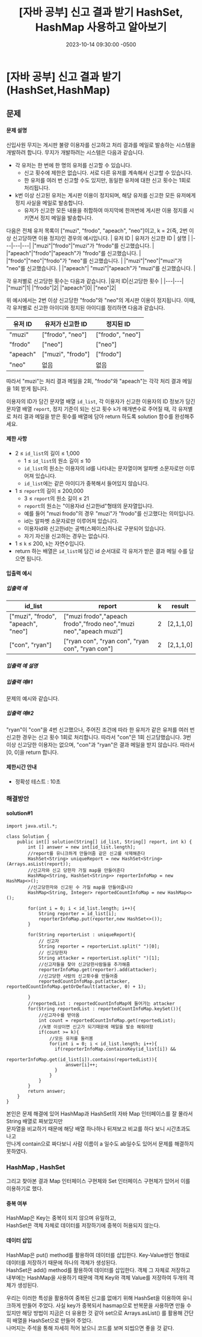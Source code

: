 ﻿---
layout: post
title:  "[자바 공부] 신고 결과 받기 HashSet, HashMap 사용하고 알아보기"
date:   2023-10-14 09:30:00 -0500
tags: algorithm java
---


# [자바 공부] 신고 결과 받기(HashSet,HashMap)

## 문제

#### 문제 설명

신입사원 무지는 게시판 불량 이용자를 신고하고 처리 결과를 메일로 발송하는 시스템을 개발하려 합니다. 무지가 개발하려는 시스템은 다음과 같습니다.

-   각 유저는 한 번에 한 명의 유저를 신고할 수 있습니다.
    -   신고 횟수에 제한은 없습니다. 서로 다른 유저를 계속해서 신고할 수 있습니다.
    -   한 유저를 여러 번 신고할 수도 있지만, 동일한 유저에 대한 신고 횟수는 1회로 처리됩니다.
-   k번 이상 신고된 유저는 게시판 이용이 정지되며, 해당 유저를 신고한 모든 유저에게 정지 사실을 메일로 발송합니다.
    -   유저가 신고한 모든 내용을 취합하여 마지막에 한꺼번에 게시판 이용 정지를 시키면서 정지 메일을 발송합니다.

다음은 전체 유저 목록이 ["muzi", "frodo", "apeach", "neo"]이고, k = 2(즉, 2번 이상 신고당하면 이용 정지)인 경우의 예시입니다.
| 유저 ID | 유저가 신고한 ID | 설명 |
|---|---|---|
|"muzi"|"frodo"|"muzi"가 "frodo"를 신고했습니다. |
|"apeach"|"frodo"|"apeach"가 "frodo"를 신고했습니다. |
|"frodo"|"neo"|"frodo"가 "neo"를 신고했습니다. |
|"muzi"|"neo"|"muzi"가 "neo"를 신고했습니다. |
|"apeach"| "muzi"|"apeach"가 "muzi"를 신고했습니다. |

각 유저별로 신고당한 횟수는 다음과 같습니다.
|유저 ID|신고당한 횟수 | 
|---|---|
|"muzi"|1|
|"frodo"|2|
|"apeach"|0|
|"neo"|2|

위 예시에서는 2번 이상 신고당한 "frodo"와 "neo"의 게시판 이용이 정지됩니다. 이때, 각 유저별로 신고한 아이디와 정지된 아이디를 정리하면 다음과 같습니다.

유저 ID|유저가 신고한 ID | 정지된 ID|
|---|---|---|
|"muzi"|["frodo", "neo"]|["frodo", "neo"]|
|"frodo"|["neo"]|["neo"]|
|"apeach"|["muzi", "frodo"]|["frodo"]|
|"neo"|없음|없음|
따라서 "muzi"는 처리 결과 메일을 2회, "frodo"와 "apeach"는 각각 처리 결과 메일을 1회 받게 됩니다.

이용자의 ID가 담긴 문자열 배열  `id_list`, 각 이용자가 신고한 이용자의 ID 정보가 담긴 문자열 배열  `report`, 정지 기준이 되는 신고 횟수  `k`가 매개변수로 주어질 때, 각 유저별로 처리 결과 메일을 받은 횟수를 배열에 담아 return 하도록 solution 함수를 완성해주세요.

#### 제한 사항

-   2 ≤  `id_list`의 길이 ≤ 1,000
    -   1 ≤  `id_list`의 원소 길이 ≤ 10
    -   `id_list`의 원소는 이용자의 id를 나타내는 문자열이며 알파벳 소문자로만 이루어져 있습니다.
    -   `id_list`에는 같은 아이디가 중복해서 들어있지 않습니다.
-   1 ≤  `report`의 길이 ≤ 200,000
    -   3 ≤  `report`의 원소 길이 ≤ 21
    -   `report`의 원소는 "이용자id 신고한id"형태의 문자열입니다.
    -   예를 들어 "muzi frodo"의 경우 "muzi"가 "frodo"를 신고했다는 의미입니다.
    -   id는 알파벳 소문자로만 이루어져 있습니다.
    -   이용자id와 신고한id는 공백(스페이스)하나로 구분되어 있습니다.
    -   자기 자신을 신고하는 경우는 없습니다.
-   1 ≤  `k`  ≤ 200,  `k`는 자연수입니다.
-   return 하는 배열은  `id_list`에 담긴 id 순서대로 각 유저가 받은 결과 메일 수를 담으면 됩니다.

#### 입출력 예시
##### 입출력 예

|id_list|report| k| result|
|---|---|---|---|
|["muzi", "frodo", "apeach", "neo"]|["muzi frodo","apeach frodo","frodo neo","muzi neo","apeach muzi"]|2|[2,1,1,0]|
|["con", "ryan"]|["ryan con", "ryan con", "ryan con", "ryan con"]|2|[2,1,1,0]|

##### 입출력 예 설명
##### 입출력 예#1
문제의 예시와 같습니다.
##### 입출력 예#2
"ryan"이 "con"을 4번 신고했으나, 주어진 조건에 따라 한 유저가 같은 유저를 여러 번 신고한 경우는 신고 횟수 1회로 처리합니다. 따라서 "con"은 1회 신고당했습니다. 3번 이상 신고당한 이용자는 없으며, "con"과 "ryan"은 결과 메일을 받지 않습니다. 따라서 [0, 0]을 return 합니다.

#### 제한시간 안내
-   정확성 테스트 : 10초

### 해결방안
#### solution#1
```
import java.util.*;

class Solution {
    public int[] solution(String[] id_list, String[] report, int k) {
        int [] answer = new int[id_list.length];
        //report를 유니크하게 만들어줌 같은 신고를 삭제해준다
        HashSet<String> uniqueReport = new HashSet<String>(Arrays.asList(report));
        //신고자와 신고 당한자 가질 map을 만들어준다
        HashMap<String, HashSet<String>> reporterInfoMap = new HashMap<>();
        //신고당한자와 신고된 수 가질 map을 만들어줍니다
        HashMap<String, Integer> reportedCountInfoMap = new HashMap<>();
        
        for(int i = 0; i < id_list.length; i++){
            String reporter = id_list[i];
            reporterInfoMap.put(reporter,new HashSet<>());
        }
        
        for(String reporterList : uniqueReport){
            // 신고자
            String reporter = reporterList.split(" ")[0];
            // 신고당한자
            String attacker = reporterList.split(" ")[1];
            //신고자들을 찾아 신고당한사람들을 추가해줌
            reporterInfoMap.get(reporter).add(attacker);
            //신고당한 사람의 신고횟수를 만들어줌
            reportedCountInfoMap.put(attacker, reportedCountInfoMap.getOrDefault(attacker, 0) + 1);

        }
        //reportedList : reportedCountInfoMap에 들어가는 attacker
        for(String reportedList : reportedCountInfoMap.keySet()){
            //신고자수를 받아옴
            int count = reportedCountInfoMap.get(reportedList); 
            //k명 이상이면 신고가 되기때문에 메일을 발송 해줘야함
            if(count >= k){
                //모든 유저를 둘러봄
                for(int i = 0; i < id_list.length; i++){
                  if(reporterInfoMap.containsKey(id_list[i]) && 
                     reporterInfoMap.get(id_list[i]).contains(reportedList)){
                      answer[i]++;
                  }   
                }
            }
        }
        return answer;     
    }
}
```

본인은 문제 해결에 있어 HashMap과 HashSet의 자바 Map 인터페이스를 잘 몰라서 String 배열로 짜보았지만<br> 문자열을 비교하기 때문에 해당 배열 하나하나 뒤져보고 비교를 하다 보니 시간초과도 나고 <bR>안나게 contain으로 짜다보니 사람 이름이 a 일수도 ab일수도 있어서 문제를 해결하지 못하였다.

### HashMap , HashSet
그리고 찾아본 결과 Map 인터페이스 구현체와 Set 인터페이스 구현체가 있어서 이를 이용하기로 했다. <bR>

#### 중복 여부
HashMap은 Key는 중복이 되지 않으며 유일하고,<br> HashSet은 객체 자체로 데이터를 저장하기에 중복이 허용되지 않는다.

#### 데이터 삽입
HashMap은 put() method를 활용하여 데이터를 삽입한다. Key-Value쌍인 형태로 데이터를 저장하기 때문에 하나의 객체가 생성된다. <bR>
HashSet은 add() method를 활용하여 데이터를 삽입한다. 객체 그 자체로 저장하고 내부에는 HashMap을 사용하기 때문에 객체 Key와 객체 Value를 저장하여 두개의 객체가 생성된다.

우리는 이러한 특성을 활용하여 중복된 신고를 없애기 위해 HashSet을 이용하여 유니크하게 만들어 주었다. 사실 key가 중복되서 hasmap으로 반복문을 사용하면 만들 수 있지만 해당 방법이 지금은 더 유용한 것 같아 set으로 Arrays.asList() 를 활용해 간단히 배열을 HashSet으로 만들어 주었다.<br>
나머지는 주석을 통해 자세히 적어 놨으니 코드를 보며 되씹으면 좋을 것 같다.

